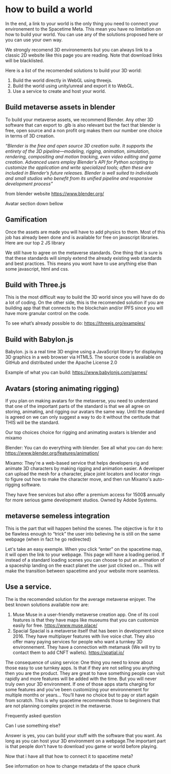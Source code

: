 # how to build a world

In the end, a link to your world is the only thing you need to connect your environement to the Spacetime Meta. This mean you have no limitation on how to build your world. You can use any of the solutions proposed here or you can use your own way.

We strongly recomend 3D environements but you can always link to a classic 2D website like this page you are reading. Note that download links will be blacklisted.  

Here is a list of the recomended solutions to build your 3D world:
1. Build the world directly in WebGL using threejs.
2. Build the world using unity/unreal and export it to WebGL.
3. Use a service to create and host your world.


## Build metaverse assets in blender
To build your metaverse assets, we recommend Blender. Any other 3D software that can export to .glb is also relevant but the fact that blender is free, open source and a non profit org makes them our number one choice in terms of 3D creation.  

*“Blender is the free and open source 3D creation suite. It supports the entirety of the 3D pipeline—modeling, rigging, animation, simulation, rendering, compositing and motion tracking, even video editing and game creation. Advanced users employ Blender’s API for Python scripting to customize the application and write specialized tools; often these are included in Blender’s future releases. Blender is well suited to individuals and small studios who benefit from its unified pipeline and responsive development process”* 
    
from blender website https://www.blender.org/ 

Avatar section down bellow 

## Gamification 
Once the assets are made you will have to add physics to them. Most of this job has already been done and is available for free on javascript libraries. Here are our top 2 JS library

We still have to agree on the metaverse standards. One thing that is sure is that these standards will simply extend the already existing web standards and best practices. This means you wont have to use anything else than some javascript, html and css.

## Build with Three.js
This is the most difficult way to build the 3D world since you will have do do a lot of coding. On the other side, this is the recomended solution if you are building app that that connects to the blockchain and/or IPFS since you will have more granular control on the code.

To see what’s already possible to do: https://threejs.org/examples/ 

## Build with Babylon.js

Babylon. js is a real time 3D engine using a JavaScript library for displaying 3D graphics in a web browser via HTML5. The source code is available on GitHub and distributed under the Apache License 2.0

Example of what you can build: https://www.babylonjs.com/games/ 

## Avatars (storing animating rigging)


If you plan on making avatars for the metaverse, you need to understand that one of the important parts of the standard is that we all agree on storing, animating, and rigging our avatars the same way. Until the standard is agreed on we can only suggest a way to do it without the certitude that THIS will be the standard.

Our top choices choice for rigging and animating avatars is blender and mixamo 

Blender:
You can do everything with blender. See all what you can do here:
https://www.blender.org/features/animation/

Mixamo:
They're a web-based service that helps developers rig and animate 3D characters by making rigging and animation easier. A developer can upload the mesh for a character, place joint locators and locator rings to figure out how to make the character move, and then run Mixamo's auto-rigging software. 

They have free services but also offer a premium access for 1500$ annually for more serious game development studios.
Owned by Adobe Systems.

## metaverse semeless integration

This is the part that will happen behind the scenes. The objective is for it to be flawless enough to “trick” the user into believing he is still on the same webpage (when in fact he go redirected)

Let's take an easy exemple. When you click “enter” on the spacetime map, it will open the link to your webpage. This page will have a loading period. If instead of a standard loading scenes you can choose to put an animation of a spaceship landing on the exact planet the user just clicked on… This will make the transition between spacetime and your website more seamless.






## Use a service.  
The is the recomended solution for the average metaverse enjoyer. The best known solutions available now are:  
1. Muse
Muse in a user-friendly metaverse creation app. One of its cool features is that they have maps like museums that you can customize easily for free. 
https://www.muse.place/ 
2. Spacial
Spacial is a metaverse itself that has been in development since 2016. They have multiplayer features with live voice chat. They also offer many paying services for people who want a turnkey 3D environnement. They have a connection with metamask (We will try to contact them to add CNFT wallets).
https://spatial.io/ 

The consequence of using service:
One thing you need to know about those easy to use turnkey apps. Is that if they are not selling you anything then you are the product. They are great to have something people can visit rapidly and more  features will be added with the time. But you will never truly own your 3D environment. If one of those apps starts charging for some features and you've been customizing your environnement for multiple months or years… You’ll have no choice but to pay or start again from scratch. 
This is why spacetime recommends those to beginners that are not planning complex project in the metaverse. 






Frequently asked question

Can I use something else?

Answer is yes, you can build your stuff with the software that you want. As long as you can host your 3D environment on a webpage.The important part is that people don't have to download you game or world before playing. 

Now that i have all that how to connect it to spacetime meta?

See information on how to change metadata of the space chunk


